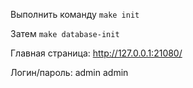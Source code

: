Выполнить команду `make init`

Затем `make database-init`

Главная страница: http://127.0.0.1:21080/

Логин/пароль: admin admin
